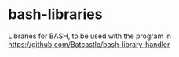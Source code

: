 # bash-libraries
Libraries for BASH, to be used with the program in https://github.com/Batcastle/bash-library-handler
